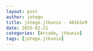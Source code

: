 ```yaml
---
layout: post
author: jotego
title: jotego.jtkunio - 48161e9
date: 2025-02-21
categories: [Arcade, jtkunio]
tags: [jotego.jtkunio]
---
```


